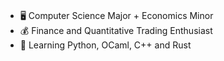 ###

- 🖥️ Computer Science Major + Economics Minor
- 💰 Finance and Quantitative Trading Enthusiast
- 🌱 Learning Python, OCaml, C++ and Rust
